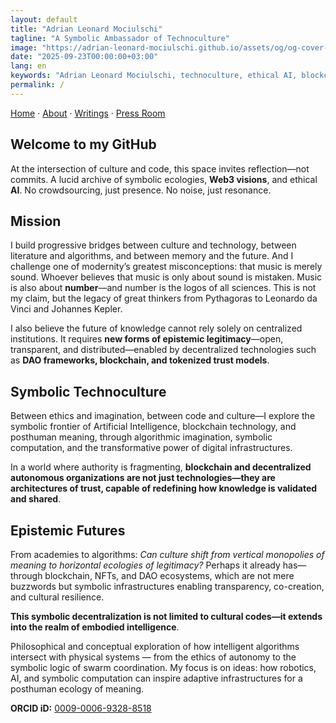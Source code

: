 ```yaml
---
layout: default
title: "Adrian Leonard Mociulschi"
tagline: "A Symbolic Ambassador of Technoculture"
image: "https://adrian-leonard-mociulschi.github.io/assets/og/og-cover-adi-futura-1200x630.png"
date: "2025-09-23T00:00:00+03:00"
lang: en
keywords: "Adrian Leonard Mociulschi, technoculture, ethical AI, blockchain, symbolic ecology, ORCID, academic"
permalink: /
---
```


[Home](/) · [About](/about) · [Writings](/writings) · [Press Room](/press-room)

## Welcome to my GitHub
At the intersection of culture and code, this space invites reflection—not commits. A lucid archive of symbolic ecologies, **Web3 visions**, and ethical **AI**. No crowdsourcing, just presence. No noise, just resonance.

## Mission

I build progressive bridges between culture and technology, between literature and algorithms, and between memory and the future. And I challenge one of modernity’s greatest misconceptions: that music is merely sound. Whoever believes that music is only about sound is mistaken. Music is also about **number**—and number is the logos of all sciences. This is not my claim, but the legacy of great thinkers from Pythagoras to Leonardo da Vinci and Johannes Kepler.

I also believe the future of knowledge cannot rely solely on centralized institutions. It requires **new forms of epistemic legitimacy**—open, transparent, and distributed—enabled by decentralized technologies such as **DAO frameworks, blockchain, and tokenized trust models**.

## Symbolic Technoculture  

Between ethics and imagination, between code and culture—I explore the symbolic frontier of Artificial Intelligence, blockchain technology, and posthuman meaning, through algorithmic imagination, symbolic computation, and the transformative power of digital infrastructures.

In a world where authority is fragmenting, **blockchain and decentralized autonomous organizations are not just technologies—they are architectures of trust, capable of redefining how knowledge is validated and shared**. 

## Epistemic Futures

From academies to algorithms: *Can culture shift from vertical monopolies of meaning to horizontal ecologies of legitimacy?* Perhaps it already has—through blockchain, NFTs, and DAO ecosystems, which are not mere buzzwords but symbolic infrastructures enabling transparency, co-creation, and cultural resilience.

**This symbolic decentralization is not limited to cultural codes—it extends into the realm of embodied intelligence**.

Philosophical and conceptual exploration of how intelligent algorithms intersect with physical systems — from the ethics of autonomy to the symbolic logic of swarm coordination. My focus is on ideas: how robotics, AI, and symbolic computation can inspire adaptive infrastructures for a posthuman ecology of meaning.

**ORCID iD:** [0009-0006-9328-8518](https://orcid.org/0009-0006-9328-8518)

<!-- JSON-LD4KG -->
<script type="application/ld+json">
{
  "@context": "https://schema.org",
  "@graph": [
    {
      "@type": "WebSite",
      "@id": "https://adrian-leonard-mociulschi.github.io/#website",
      "url": "https://adrian-leonard-mociulschi.github.io/",
      "name": "Adrian Leonard Mociulschi",
      "image": {
        "@type": "ImageObject",
        "@id": "https://adrian-leonard-mociulschi.github.io/#og-image",
        "url": "https://adrian-leonard-mociulschi.github.io/assets/og/og-cover-adi-futura-1200x630.png",
        "width": 1200,
        "height": 630
      },
      "publisher": { "@id": "https://adrian-leonard-mociulschi.github.io/#person" }
    },

    {
      "@type": "Person",
      "@id": "https://adrian-leonard-mociulschi.github.io/#person",
      "name": "Adrian Leonard Mociulschi",
      "url": "https://adrian-leonard-mociulschi.github.io/",
      "image": {
        "@type": "ImageObject",
        "url": "https://adrian-leonard-mociulschi.github.io/assets/img/Adrian-Leonard-Mociulschi.jpg",
        "contentUrl": "https://adrian-leonard-mociulschi.github.io/assets/img/Adrian-Leonard-Mociulschi.jpg",
        "encodingFormat": "image/jpeg",
        "width": 3066,
        "height": 3066
      },
      "jobTitle": "University Lecturer, Essayist",
      "affiliation": {
        "@type": "Organization",
        "@id": "https://www.unmb.ro/#org",
        "name": "National University of Music Bucharest",
        "url": "https://www.unmb.ro/"
      },
      "identifier": {
        "@type": "PropertyValue",
        "propertyID": "ORCID",
        "value": "0009-0006-9328-8518",
        "url": "https://orcid.org/0009-0006-9328-8518"
      },
      "sameAs": [
        "https://orcid.org/0009-0006-9328-8518",
        "https://www.unmb.ro/profesor/mociulschi-adrian/",
        "https://www.contributors.ro/author/adrian-leonard-mociulschi/",
        "https://romanialibera.ro/author/adrian-mociulschi/",
        "https://revistacultura.ro/author/leonard/",
        "https://www.liternet.ro/autor/3774/Adrian-Leonard-Mociulschi.html",
        "https://www.curteaveche.ro/a/adrian-leonard-mociulschi",
        "https://www.researchgate.net/profile/Adrian-Leonard-Mociulschi"
      ],
      "knowsAbout": [
        {"@type":"Thing","name":"AI ethics"},
        {"@type":"Thing","name":"Technoculture"},
        {"@type":"Thing","name":"Blockchain"},
        {"@type":"Thing","name":"Music Theory"},
        {"@type":"Thing","name":"Posthumanism"},
        {"@type":"Thing","name":"Strategic foresight"}
      ],
      "nationality": { "@type": "Country", "name": "Romania" }
    },

    {
      "@type": "WebPage",
      "@id": "https://adrian-leonard-mociulschi.github.io/#home",
      "url": "https://adrian-leonard-mociulschi.github.io/",
      "name": "Home",
      "headline": "A Symbolic Ambassador of Technoculture",
      "description": "A lucid archive at the intersection of culture and code: symbolic ecologies, Web3 visions, and ethical AI.",
      "inLanguage": "en",
      "isPartOf": { "@id": "https://adrian-leonard-mociulschi.github.io/#website" },
      "about": { "@id": "https://adrian-leonard-mociulschi.github.io/#person" },
      "primaryImageOfPage": { "@id": "https://adrian-leonard-mociulschi.github.io/#og-image" }
    }
  ]
}
</script>
<!-- meta: [la] Ultima linea: ubi forma transit in sensum -->
